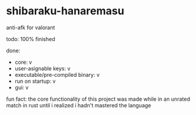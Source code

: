 # shibaraku-hanaremasu
anti-afk for valorant

todo:
100% finished

done:
- core: v
- user-asignable keys: v
- executable/pre-compiled binary: v
- run on startup: v
- gui: v

fun fact: the core functionality of this project was made while in an unrated match in rust until i realized i hadn't mastered the language
